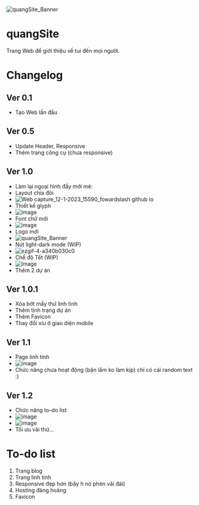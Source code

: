 ![quangSite_Banner](https://user-images.githubusercontent.com/68984861/212021281-318a0a44-f46d-4f51-b871-85175c3ce504.svg)
# quangSite
Trang Web để giới thiệu về tui đến mọi người.
# Changelog
## Ver 0.1
- Tạo Web lần đầu
## Ver 0.5
- Update Header, Responsive
- Thêm trang công cụ (chưa responsive)
## Ver 1.0
- Làm lại ngoại hình đầy mới mẻ:
- Layout chia đôi
- ![Web capture_12-1-2023_15590_fowardslash github io](https://user-images.githubusercontent.com/68984861/212022898-02809115-9a1e-4a57-b399-1c39e1e61ef6.jpeg)
- Thiết kế glyph
- ![image](https://user-images.githubusercontent.com/68984861/212022143-2e24090e-6c26-4ae2-9e7b-f8fd5eb859da.png)
- Font chữ mới
- ![image](https://user-images.githubusercontent.com/68984861/212022227-ddc7a5b5-3318-42ee-acb8-b46250f90a8e.png)
- Logo mới
- ![quangSite_Banner](https://user-images.githubusercontent.com/68984861/212022332-2b1ca197-c7d5-474e-b376-05da8c105223.svg)
- Nút light-dark mode (WIP)
- ![ezgif-4-a340b030c0](https://user-images.githubusercontent.com/68984861/212024249-fde2180a-d0b8-471f-9f59-97f687d72bea.gif)
- Chế độ Tết (WIP)
- ![image](https://user-images.githubusercontent.com/68984861/212024092-835f2958-dd4c-4f18-80bb-d02fc61031cf.png)
- Thêm 2 dự án
## Ver 1.0.1
- Xóa bớt mấy thứ linh tinh
- Thêm tình trạng dự án
- Thêm Favicon
- Thay đổi xíu ở giao diện mobile
## Ver 1.1
- Page linh tinh
- ![image](https://user-images.githubusercontent.com/68984861/215038793-e1c3d652-f086-4972-b491-b2224dc33027.png)
- Chức năng chưa hoạt động (bận lắm ko làm kịp) chỉ có cái random text :)
## Ver 1.2
- Chức năng to-do list
- ![image](https://user-images.githubusercontent.com/68984861/216246861-8b77797c-3815-44d2-9587-997603590618.png)
- ![image](https://user-images.githubusercontent.com/68984861/216246949-6ad69ee2-0d62-47ae-a920-eb082205a378.png)
- Tối ưu vài thứ...
# To-do list
1. Trang blog
2. Trang linh tinh
3. Responsive đẹp hơn (bây h nó phèn vãi đái)
4. Hosting đàng hoàng
5. Favicon
